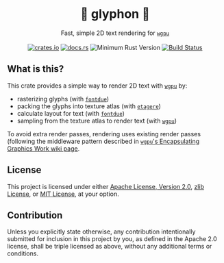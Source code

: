 <h1 align="center">
  🦅 glyphon 🦁
</h1>
<div align="center">
  Fast, simple 2D text rendering for <a href="https://github.com/gfx-rs/wgpu/"><code>wgpu</code></a>
</div>
<br />
<div align="center">
  <a href="https://crates.io/crates/glyphon"><img src="https://img.shields.io/crates/v/glyphon.svg?label=glyphon" alt="crates.io"></a>
  <a href="https://docs.rs/glyphon"><img src="https://docs.rs/glyphon/badge.svg" alt="docs.rs"></a>
  <img src="https://img.shields.io/badge/min%20rust-1.60-green.svg" alt="Minimum Rust Version">
  <a href="https://github.com/grovesNL/glyphon/actions"><img src="https://github.com/grovesNL/glyphon/workflows/ci/badge.svg?branch=main" alt="Build Status" /></a>
</div>

## What is this?

This crate provides a simple way to render 2D text with [`wgpu`](https://github.com/gfx-rs/wgpu/) by:

- rasterizing glyphs (with [`fontdue`](https://github.com/mooman219/fontdue/))
- packing the glyphs into texture atlas (with [`etagere`](https://github.com/nical/etagere/))
- calculate layout for text (with [`fontdue`](https://github.com/mooman219/fontdue/))
- sampling from the texture atlas to render text (with [`wgpu`](https://github.com/gfx-rs/wgpu/))

To avoid extra render passes, rendering uses existing render passes (following the middleware pattern described in [`wgpu`'s Encapsulating Graphics Work wiki page](https://github.com/gfx-rs/wgpu/wiki/Encapsulating-Graphics-Work).

## License

This project is licensed under either [Apache License, Version 2.0](LICENSE-APACHE), [zlib License](LICENSE-ZLIB), or [MIT License](LICENSE-MIT), at your option.

## Contribution

Unless you explicitly state otherwise, any contribution intentionally submitted for inclusion in this project by you, as defined in the Apache 2.0 license, shall be triple licensed as above, without any additional terms or conditions.
